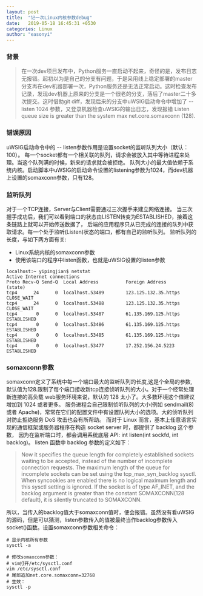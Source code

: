 ```yaml
---
layout: post
title:  "记一次Linux内核参数debug"
date:   2019-05-18 16:45:31 +0530
categories: Linux 
author: "easonyi"
---
```

### 背景
> 在一次dev项目发布中，Python服务一直启动不起来，奇怪的是，发布日志无报错。起初以为是自己的分支有问题，于是采用线上稳定部署的master分支再在dev机器部署一次，Python服务还是无法正常启动。这时检查发布记录，发现dev机器上原来的分支是一个很老的分支，落后了master二十多次提交。这时借助git diff，发现后来的分支中uWSIG启动命令中增加了 -- listen 1024 参数，又登录机器检查uWSIG的输出日志，发现报错 Listen queue size is greater than the system max net.core.somaxconn (128).

### 错误原因
uWSIG启动命令中的 -- listen参数作用是设置socket的监听队列大小（默认：100）。
每一个socket都有一个相关联的队列，请求会被放入其中等待进程来处理。当这个队列满的时候，新来的请求就会被拒绝。
队列大小的最大值依赖于系统内核。启动脚本中uWSIG的启动命令设置的listening参数为1024，而dev机器上设置的somaxconn参数，只有128。

### 监听队列
对于一个TCP连接，Server与Client需要通过三次握手来建立网络连接。
当三次握手成功后，我们可以看到端口的状态由LISTEN转变为ESTABLISHED，接着这条链路上就可以开始传送数据了，
后端的应用程序只从已完成的连接的队列中获取请求。每一个处于监听(Listen)状态的端口，都有自己的监听队列。
监听队列的长度，与如下两方面有关:
- Linux系统内核的somaxconn参数
- 使用该端口的程序中listen函数，也就是uWSIG设置的listen参数

```shell
localhost:~ yipingjian$ netstat
Active Internet connections
Proto Recv-Q Send-Q  Local Address          Foreign Address        (state)
tcp4      24      0  localhost.53489        123.125.132.35.https   CLOSE_WAIT
tcp4      24      0  localhost.53488        123.125.132.35.https   CLOSE_WAIT
tcp4       0      0  localhost.53487        61.135.169.125.https   ESTABLISHED
tcp4       0      0  localhost.53486        61.135.169.125.https   ESTABLISHED
tcp4       0      0  localhost.53485        61.135.169.125.https   ESTABLISHED
tcp4       0      0  localhost.53477        17.252.156.24.5223     ESTABLISHED
```

### somaxconn参数
somaxconn定义了系统中每一个端口最大的监听队列的长度,这是个全局的参数,默认值为128.限制了每个端口接收新tcp连接侦听队列的大小。对于一个经常处理新连接的高负载 web服务环境来说，默认的 128 太小了。大多数环境这个值建议增加到 1024 或者更多。 服务进程会自己限制侦听队列的大小(例如 sendmail(8) 或者 Apache)，常常在它们的配置文件中有设置队列大小的选项。大的侦听队列对防止拒绝服务 DoS 攻击也会有所帮助。
而对于 Linux 而言，基本上任意语言实现的通信框架或服务器程序在构造 socket server 时，都提供了 backlog 这个参数，
因为在监听端口时，都会调用系统底层 API: int listen(int sockfd, int backlog)。
listen 函数中 backlog 参数的定义如下：
> Now it specifies the queue length for completely established sockets waiting to be accepted,
instead of the number of incomplete connection requests. 
The maximum length of the queue for incomplete sockets can be set using the tcp_max_syn_backlog sysctl. 
When syncookies are enabled there is no logical maximum length and this sysctl setting is ignored.
If the socket is of type AF_INET, and the backlog argument is greater than the constant SOMAXCONN(128 default), 
it is silently truncated to SOMAXCONN.

所以，当传入的backlog值大于somaxconn值时，便会报错。虽然没有看uWSIG的源码，但是可以猜测，listen参数传入的值被最终当作backlog参数传入socket()函数。设置somaxconn参数相关命令：

```shell
# 显示内核所有参数
sysctl -a

# 修改somaxconn参数：
# vim打开/etc/sysctl.conf
vim /etc/sysctl.conf
# 尾部追加net.core.somaxconn=32768
# 生效：
sysctl -p
```






